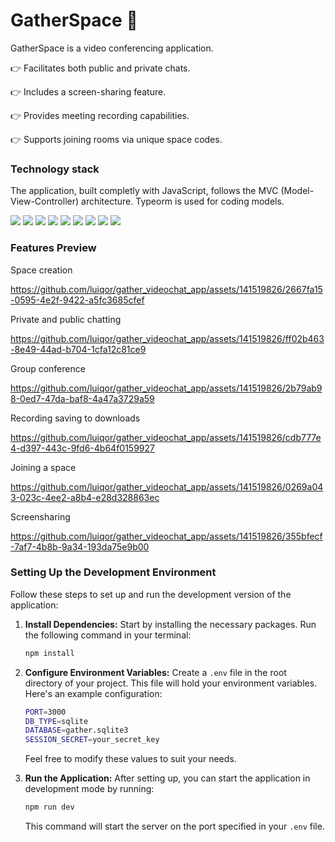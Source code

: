 # GatherSpace 🌌

GatherSpace is a video conferencing application.

👉 Facilitates both public and private chats.

👉 Includes a screen-sharing feature.

👉 Provides meeting recording capabilities.

👉 Supports joining rooms via unique space codes.

### Technology stack

The application, built completly with JavaScript, follows the MVC (Model-View-Controller) architecture. Typeorm is used for coding models.

<img src="https://img.shields.io/badge/javascript-%23F7DF1E.svg?&style=for-the-badge&logo=javascript&logoColor=black" />
<img src="https://img.shields.io/badge/node.js-%23339933.svg?&style=for-the-badge&logo=node.js&logoColor=white" />
<img src="https://img.shields.io/badge/nodemon-%2376D04B.svg?&style=for-the-badge&logo=nodemon&logoColor=black" />
<img src="https://img.shields.io/badge/express-%23000000.svg?&style=for-the-badge&logo=express&logoColor=white" />
<img src="https://img.shields.io/badge/sql database-%23010101.svg?&style=for-the-badge&logo=sql&logoColor=white" />
<img src="https://img.shields.io/badge/typeorm-%23E34F26.svg?&style=for-the-badge&logo=typeorm&logoColor=white" />
<img src="https://img.shields.io/badge/socket.io-%23010101.svg?&style=for-the-badge&logo=socket.io&logoColor=white" />
<img src="https://img.shields.io/badge/ejs-%23981E32.svg?&style=for-the-badge&logo=ejs&logoColor=white" />
<img src="https://img.shields.io/badge/peerjs webrtc-%23FF4747.svg?&style=for-the-badge&logo=webrtc&logoColor=white" />

### Features Preview
Space creation

https://github.com/luiqor/gather_videochat_app/assets/141519826/2667fa15-0595-4e2f-9422-a5fc3685cfef

Private and public chatting

https://github.com/luiqor/gather_videochat_app/assets/141519826/ff02b463-8e49-44ad-b704-1cfa12c81ce9

Group conference

https://github.com/luiqor/gather_videochat_app/assets/141519826/2b79ab98-0ed7-47da-baf8-4a47a3729a59

Recording saving to downloads

https://github.com/luiqor/gather_videochat_app/assets/141519826/cdb777e4-d397-443c-9fd6-4b64f0159927

Joining a space

https://github.com/luiqor/gather_videochat_app/assets/141519826/0269a043-023c-4ee2-a8b4-e28d328863ec

Screensharing

https://github.com/luiqor/gather_videochat_app/assets/141519826/355bfecf-7af7-4b8b-9a34-193da75e9b00




### Setting Up the Development Environment

Follow these steps to set up and run the development version of the application:

1. **Install Dependencies:** Start by installing the necessary packages. Run the following command in your terminal:

   ```bash
   npm install
   ```

2. **Configure Environment Variables:** Create a `.env` file in the root directory of your project. This file will hold your environment variables. Here's an example configuration:

   ```bash
   PORT=3000
   DB_TYPE=sqlite
   DATABASE=gather.sqlite3
   SESSION_SECRET=your_secret_key
   ```

   Feel free to modify these values to suit your needs.

3. **Run the Application:** After setting up, you can start the application in development mode by running:

   ```bash
   npm run dev
   ```

   This command will start the server on the port specified in your `.env` file.
